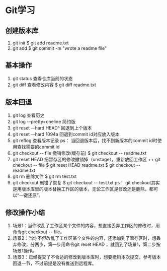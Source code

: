 # Git学习
## 创建版本库
1. git init
$ git add readme.txt
2. git add
$ git commit -m "wrote a readme file"
## 基本操作
1. git status 查看仓库当前的状态
2. git diff 查看修改内容
$ git diff readme.txt
## 版本回退
1. git log 查看历史
2. git log --pretty=oneline 简约版
3. git reset --hard HEAD^ 回退到上个版本
4. git reset --hard 1094a 回退到commit id对应放入版本
5. git reflog 查看版本记录
ps： 当回退版本后，找不到新版本的commit id时使用查找需要的commit id
6. git checkout -- file  撤销修改(缓存前)
$ git checkout -- readme.txt
7. git reset HEAD <file>  把暂存区的修改撤销掉（unstage），重新放回工作区
++ git checkout -- file
$ git reset HEAD readme.txt
$ git checkout -- readme.txt
8. git rm 删除文件
$ git rm test.txt
9. git checkout 删错了恢复
$ git checkout -- test.txt
ps： git checkout其实是用版本库里的版本替换工作区的版本，无论工作区是修改还是删除，都可以“一键还原”。
## 修改操作小结
1. 场景1：当你改乱了工作区某个文件的内容，想直接丢弃工作区的修改时，用命令git checkout -- file。
2. 场景2：当你不但改乱了工作区某个文件的内容，还添加到了暂存区时，想丢弃修改，分两步，第一步用命令git reset HEAD <file>，就回到了场景1，第二步按场景1操作。
3. 场景3：已经提交了不合适的修改到版本库时，想要撤销本次提交，参考版本回退一节，不过前提是没有推送到远程库。